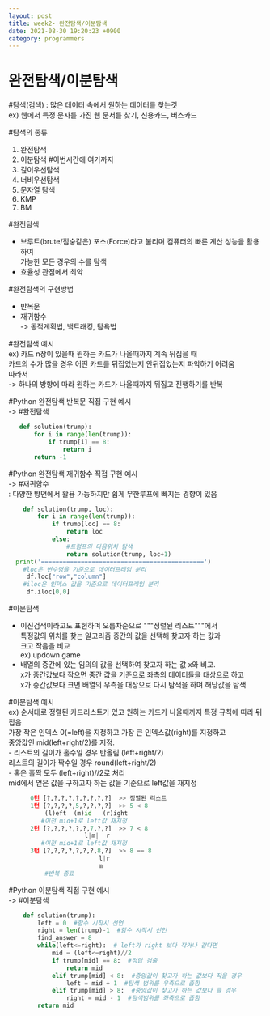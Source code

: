 ```yaml
---
layout: post
title: week2- 완전탐색/이분탐색
date: 2021-08-30 19:20:23 +0900
category: programmers
---
```

# 완전탐색/이분탐색

#탐색(검색)
  : 많은 데이터 속에서 원하는 데이터를 찾는것  
    ex) 웹에서 특정 문자를 가진 웹 문서를 찾기, 신용카드, 버스카드

#탐색의 종류  
  1) 완전탐색  
  2) 이분탐색        #이번시간에 여기까지  
  3) 깊이우선탐색  
  4) 너비우선탐색  
  5) 문자열 탐색  
  6) KMP  
  7) BM  

#완전탐색  
 - 브루트(brute/짐숭같은) 포스(Force)라고 불리며 컴퓨터의 빠른 계산 성능을 활용하여  
      가능한 모든 경우의 수를 탐색  
 - 효율성 관점에서 최악  

#완전탐색의 구현방법
  - 반복문  
  - 재귀함수    
    -> 동적계획법, 백트래킹, 탐욕법    

#완전탐색 예시  
  ex) 카드 n장이 있을때 원하는 카드가 나올때까지 계속 뒤집을 때   
      카드의 수가 많을 경우 어떤 카드를 뒤집었는지 안뒤집었는지 파악하기 어려움  
      따라서  
      -> 하나의 방향에 따라 원하는 카드가 나올때까지 뒤집고 진행하기를 반복  

#Python 완전탐색 반복문 직접 구현 예시  
-> #완전탐색  

```python
   def solution(trump):
       for i in range(len(trump)):
           if trump[i] == 8:
               return i
       return -1
```  

#Python 완전탐색 재귀함수 직접 구현 예시  
-> #재귀함수  
    : 다양한 방면에서 활용 가능하지만 쉽게 무한루프에 빠지는 경향이 있음  

```python
    def solution(trump, loc):    
        for i in range(len(trump)):
            if trump[loc] == 8:
                return loc
            else:
                #트럼프의 다음위치 탐색
                return solution(trump, loc+1)
  print('=============================================')
    #loc은 변수명을 기준으로 데이터프레임 분리 
     df.loc["row","column"]
    #iloc은 인덱스 값을 기준으로 데이터프레임 분리
     df.iloc[0,0]
```

#이분탐색
  - 이진검색이라고도 표현하며 오름차순으로 """정렬된 리스트"""에서  
    특정값의 위치를 찾는 알고리즘 중간의 값을 선택해 찾고자 하는 값과  
    크고 작음을 비교  
    ex) updown game  
  - 배열의 중간에 있는 임의의 값을 선택하여 찾고자 하는 값 x와 비교.  
    x가 중간값보다 작으면 중간 값을 기준으로 좌측의 데이터들을 대상으로 하고  
    x가 중간값보다 크면 배열의 우측을 대상으로 다시 탐색을 하며 해당값을 탐색  

#이분탐색 예시  
  ex) 순서대로 정렬된 카드리스트가 있고 원하는 카드가 나올때까지 특정 규칙에 따라 뒤집음  
      가장 작은 인덱스 0(=left)을 지정하고 가장 큰 인덱스값(right)를 지정하고  
      중앙값인 mid(left+right/2)를 지정.  
      - 리스트의 길이가 홀수일 경우 반올림 (left+right/2)  
                리스트의 길이가 짝수일 경우 round(left+right/2)  
      - 혹은 홀짝 모두 (left+right)//2로 처리  
      mid에서 얻은 값을 구하고자 하는 값을 기준으로 left값을 재지정  

```python
      0턴 [?,?,?,?,?,?,?,?,?]  >> 정렬된 리스트
      1턴 [?,?,?,?,5,?,?,?,?]  >> 5 < 8    
          (l)eft  (m)id   (r)ight
         #이전 mid+1로 left값 재지정
      2턴 [?,?,?,?,?,?,7,?,?]  >> 7 < 8    
                     l|m|  r
         #이전 mid+1로 left값 재지정
      3턴 [?,?,?,?,?,?,?,8,?]  >> 8 == 8    
                         l|r
                         m
          #반복 종료 
```     

#Python 이분탐색 직접 구현 예시  
-> #이분탐색  
```python
    def solution(trump):
        left = 0  #함수 시작시 선언
        right = len(trump)-1  #함수 시작시 선언
        find_answer = 8
        while(left<=right):  # left가 right 보다 작거나 같다면
            mid = (left<=right)//2
            if trump[mid] == 8:  #정답 검출
                return mid   
            elif trump[mid] < 8:  #중앙값이 찾고자 하는 값보다 작을 경우 
                left = mid + 1  #탐색 범위를 우측으로 좁힘
            elif trump[mid] > 8:  #중앙값이 찾고자 하는 값보다 클 경우
                right = mid - 1  #탐색범위를 좌측으로 좁힘
        return mid
```